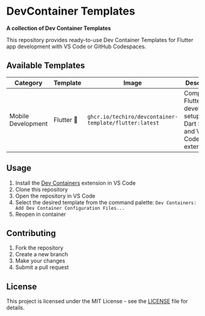 # DevContainer Templates

**A collection of Dev Container Templates**

This repository provides ready-to-use Dev Container Templates for Flutter app development with VS Code or GitHub Codespaces.

## Available Templates

| Category | Template | Image | Description | Documentation |
|----------|----------|-------|-------------|---------------|
| Mobile Development | Flutter 🦋 | `ghcr.io/techiro/devcontainer-template/flutter:latest` | Complete Flutter development setup with Dart SDK and VS Code extensions | [src/flutter/README.md](src/flutter/README.md) |

## Usage

1. Install the [Dev Containers](https://marketplace.visualstudio.com/items?itemName=ms-vscode-remote.remote-containers) extension in VS Code
2. Clone this repository
3. Open the repository in VS Code
4. Select the desired template from the command palette: `Dev Containers: Add Dev Container Configuration Files...`
5. Reopen in container

## Contributing

1. Fork the repository
2. Create a new branch
3. Make your changes
4. Submit a pull request

## License

This project is licensed under the MIT License - see the [LICENSE](LICENSE) file for details.
